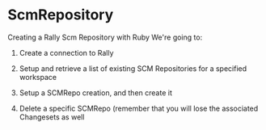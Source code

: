 # ScmRepository
Creating a Rally Scm Repository with Ruby
We're going to:

1) Create a connection to Rally

2) Setup and retrieve a list of existing SCM Repositories for a specified workspace

3) Setup a SCMRepo creation, and then create it

4) Delete a specific SCMRepo (remember that you will lose the associated Changesets as well
